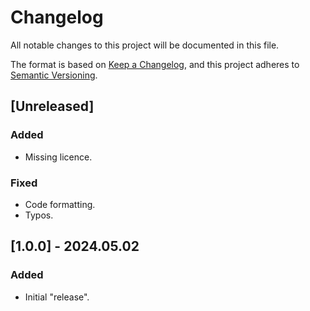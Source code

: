 # Changelog

All notable changes to this project will be documented in this file.

The format is based on [Keep a Changelog](https://keepachangelog.com/en/1.1.0/),
and this project adheres to [Semantic Versioning](https://semver.org/spec/v2.0.0.html).

## [Unreleased]

### Added

- Missing licence.

### Fixed

- Code formatting.
- Typos.

## [1.0.0] - 2024.05.02

### Added

- Initial "release".
